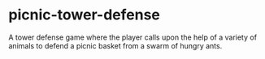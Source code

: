 # picnic-tower-defense
 A tower defense game where the player calls upon the help of a variety of animals to defend a picnic basket from a swarm of hungry ants.
